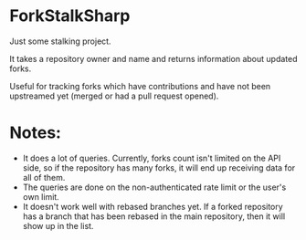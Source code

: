ForkStalkSharp
==============

Just some stalking project.

It takes a repository owner and name and returns information about updated forks.

Useful for tracking forks which have contributions and have not been upstreamed yet
(merged or had a pull request opened).

Notes:
======
 * It does a lot of queries. Currently, forks count isn't limited on the API side,
so if the repository has many forks, it will end up receiving data for all of them.
 * The queries are done on the non-authenticated rate limit or the user's own limit.
 * It doesn't work well with rebased branches yet. If a forked repository has a branch
that has been rebased in the main repository, then it will show up in the list.
